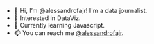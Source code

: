 - 👋  Hi, I’m @alessandrofajr! I'm a data journalist.
- 👀  Interested in DataViz.
- 🌱  Currently learning Javascript.
- 📫  You can reach me [@alessandrofajr](https://twitter.com/alessandrofajr).

<!---
alessandrofajr/alessandrofajr is a ✨ special ✨ repository because its `README.md` (this file) appears on your GitHub profile.
You can click the Preview link to take a look at your changes.
--->
